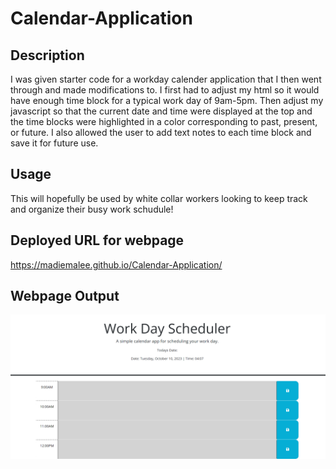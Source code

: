 # Calendar-Application

## Description

I was given starter code for a workday calender application that I then went through and made modifications to. I first had to adjust my html so it would have enough time block for a typical work day of 9am-5pm. Then adjust my javascript so that the current date and time were displayed at the top and the time blocks were highlighted in a color corresponding to past, present, or future. I also allowed the user to add text notes to each time block and save it for future use.

## Usage

This will hopefully be used by white collar workers looking to keep track and organize their busy work schudule!

## Deployed URL for webpage

https://madiemalee.github.io/Calendar-Application/

## Webpage Output

![Calendar Application](Calendar.png)
